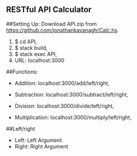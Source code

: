 ## RESTful API Calculator

##Setting Up:
Download API.zip from https://github.com/jonathankavanagh/Calc.hs.
1. $ cd API, 
2. $ stack build, 
3. $ stack exec API, 
4. URL: localhost:3000 

##Functions:
- Addition: localhost:3000/add/left/right, 

- Subtraction: localhost:3000/subtract/left/right, 

- Division: localhost:3000/divide/left/right, 

- Multiplication: localhost:3000/multiply/left/right, 

##Left/right
- Left: Left Argument
- Right: Right Argument
